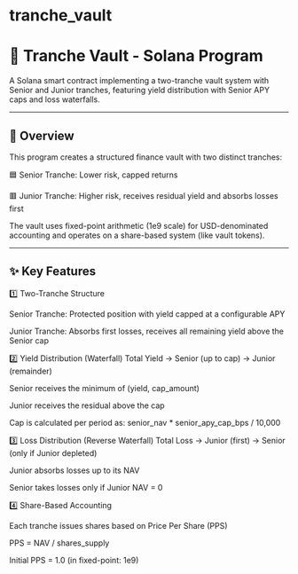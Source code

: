 # tranche_vault

# 🏦 Tranche Vault - Solana Program

A Solana smart contract implementing a two-tranche vault system with Senior and Junior tranches, featuring yield distribution with Senior APY caps and loss waterfalls.

___

## 📖 Overview

This program creates a structured finance vault with two distinct tranches:

🟦 Senior Tranche: Lower risk, capped returns

🟥 Junior Tranche: Higher risk, receives residual yield and absorbs losses first

The vault uses fixed-point arithmetic (1e9 scale) for USD-denominated accounting and operates on a share-based system (like vault tokens).

___

## ✨ Key Features
1️⃣ Two-Tranche Structure

Senior Tranche: Protected position with yield capped at a configurable APY

Junior Tranche: Absorbs first losses, receives all remaining yield above the Senior cap

2️⃣ Yield Distribution (Waterfall)
Total Yield → Senior (up to cap) → Junior (remainder)


Senior receives the minimum of (yield, cap_amount)

Junior receives the residual above the cap

Cap is calculated per period as:
senior_nav * senior_apy_cap_bps / 10,000

3️⃣ Loss Distribution (Reverse Waterfall)
Total Loss → Junior (first) → Senior (only if Junior depleted)


Junior absorbs losses up to its NAV

Senior takes losses only if Junior NAV = 0

4️⃣ Share-Based Accounting

Each tranche issues shares based on Price Per Share (PPS)

PPS = NAV / shares_supply

Initial PPS = 1.0 (in fixed-point: 1e9)
